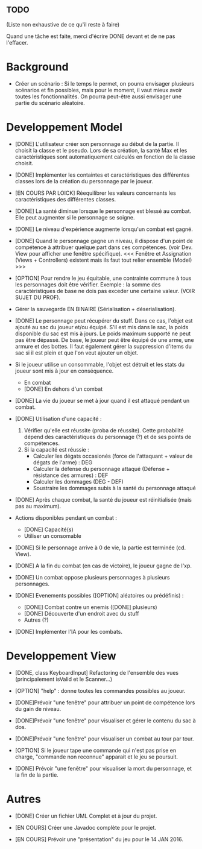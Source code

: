 ## TODO

(Liste non exhaustive de ce qu'il reste à faire)

Quand une tâche est faite, merci d'écrire DONE devant et de ne pas l'effacer.

# Background 

* Créer un scénario : Si le temps le permet, on pourra envisager plusieurs scénarios et fin possibles, mais pour le moment, il vaut mieux avoir toutes les fonctionnalités. On pourra peut-être aussi envisager une partie du scénario aléatoire. 

# Developpement Model

* [DONE] L'utilisateur créer son personnage au début de la partie. Il choisit la classe et le pseudo. Lors de sa création, la santé Max et les caractéristiques sont automatiquement calculés en fonction de la classe choisit. 

* [DONE] Implémenter les containtes et caractéristiques des différentes classes lors de la création du personnage par le joueur. 

* [EN COURS PAR LOICK] Réequilibrer les valeurs concernants les caractéristiques des différentes classes.

* [DONE] La santé diminue lorsque le personnage est blessé au combat. Elle peut augmenter si le personnage se soigne.

* [DONE] Le niveau d'expérience augmente lorsqu'un combat est gagné. 

* [DONE] Quand le personnage gagne un niveau, il dispose d'un point de compétence à attribuer quelque part dans ces compétences. (voir Dev. View pour afficher une fenêtre spécifique). <<< Fenêtre et Assignation (Views + Controllers) existent mais ils faut tout relier ensemble (Model) >>> 

* [OPTION] Pour rendre le jeu équitable, une contrainte commune à tous les personnages doit être vérifier. Exemple : la somme des caractéristiques de base ne dois pas exceder une certaine valeur. (VOIR SUJET DU PROF).  

* Gérer la sauvegarde EN BINAIRE (Sérialisation + déserialisation). 

* [DONE] Le personnage peut récupérer du stuff. Dans ce cas, l'objet est ajouté au sac du joueur et/ou équipé. S'il est mis dans le sac, la poids disponible du sac est mis à jours. Le poids maximum supporté ne peut pas être dépassé. De base, le joueur peut être équipé de une arme, une armure et des bottes. Il faut également gérer la suppression d'items du sac si il est plein et que l'on veut ajouter un objet.

* Si le joueur utilise un consommable, l'objet est détruit et les stats du joueur sont mis à jour en conséquence.
    - En combat
    - [DONE] En dehors d'un combat

* [DONE] La vie du joueur se met à jour quand il est attaqué pendant un combat.

* [DONE] Utilisation d'une capacité : 
    1. Vérifier qu'elle est réussite (proba de réussite). Cette probabilité dépend des caractéristiques du personnage (?) et de ses points de compétences. 
    2. Si la capacité est réussie : 
        - Calculer les dégats occasionés (force de l'attaquant + valeur de dégats de l'arme) : DEG
        - Calculer la défense du personnage attaqué (Défense + résistance des armures) : DEF
        - Calculer les dommages (DEG - DEF)
        - Soustraire les dommages subis à la santé du personnage attaqué

* [DONE] Après chaque combat, la santé du joueur est réinitialisée (mais pas au maximum). 

* Actions disponibles pendant un combat : 
    - [DONE] Capacité(s)
    - Utiliser un consomable
    
* [DONE] Si le personnage arrive à 0 de vie, la partie est terminée (cd. View).

* [DONE] A la fin du combat (en cas de victoire), le joueur gagne de l'xp. 

* [DONE] Un combat oppose plusieurs personnages à plusieurs personnages.

* [DONE] Evenements possibles ([OPTION] aléatoires ou prédéfinis) :
    - [DONE] Combat contre un enemis ([DONE] plusieurs)
    - [DONE] Découverte d'un endroit avec du stuff
    - Autres (?)
    
* [DONE] Implémenter l'IA pour les combats.

# Developpement View

* [DONE, class KeyboardInput] Refactoring de l'ensemble des vues (principalement isValid et le Scanner...)

* [OPTION] "help" : donne toutes les commandes possibles au joueur. 

* [DONE]Prévoir "une fenêtre" pour attribuer un point de compétence lors du gain de niveau.

* [DONE]Prévoir "une fenêtre" pour visualiser et gérer le contenu du sac à dos.  

* [DONE]Prévoir "une fenêtre" pour visualiser un combat au tour par tour.

* [OPTION] Si le joueur tape une commande qui n'est pas prise en charge, "commande non reconnue" apparait et le jeu se poursuit. 

* [DONE] Prévoir "une fenêtre" pour visualiser la mort du personnage, et la fin de la partie.

# Autres

* [DONE] Créer un fichier UML Complet et à jour du projet.

* [EN COURS] Créer une Javadoc complète pour le projet.

* [EN COURS] Prévoir une "présentation" du jeu pour le 14 JAN 2016.
